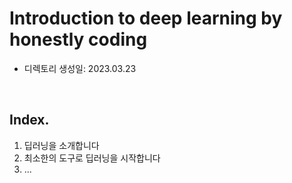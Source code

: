 # Introduction to deep learning by honestly coding

- 디렉토리 생성일: 2023.03.23

<br>

## Index.

1. 딥러닝을 소개합니다
2. 최소한의 도구로 딥러닝을 시작합니다
3. ...


<br>